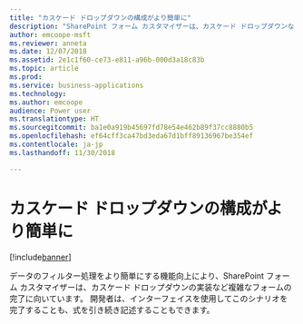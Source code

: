 ```yaml
---
title: "カスケード ドロップダウンの構成がより簡単に"
description: "SharePoint フォーム カスタマイザーは、カスケード ドロップダウンなど複雑なフォーム シナリオの完了に向いています。"
author: emcoope-msft
ms.reviewer: anneta
ms.date: 12/07/2018
ms.assetid: 2e1c1f60-ce73-e811-a96b-000d3a18c83b
ms.topic: article
ms.prod: 
ms.service: business-applications
ms.technology: 
ms.author: emcoope
audience: Power user
ms.translationtype: HT
ms.sourcegitcommit: ba1e0a919b45697fd78e54e462b89f37cc8880b5
ms.openlocfilehash: ef64cff3ca47bd3eda67d1bff89136967be354ef
ms.contentlocale: ja-jp
ms.lasthandoff: 11/30/2018

---
```

# <a name="easier-to-configure-cascading-dropdowns"></a>カスケード ドロップダウンの構成がより簡単に


[!include[banner](../../includes/banner.md)]

データのフィルター処理をより簡単にする機能向上により、SharePoint フォーム カスタマイザーは、カスケード ドロップダウンの実装など複雑なフォームの完了に向いています。 開発者は、インターフェイスを使用してこのシナリオを完了することも、式を引き続き記述することもできます。


